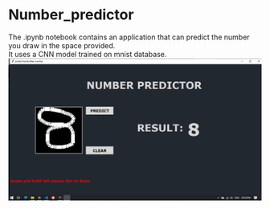 # Number_predictor
The .ipynb notebook contains an application that can predict the number you draw in the space provided.<br>
It uses a CNN model trained on mnist database.
![Image of dashboard](https://github.com/sachin17081998/Number_predictor/blob/master/Screenshot%20(191).png)

